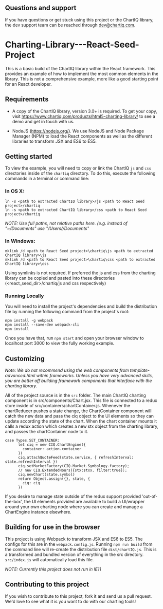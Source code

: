 ## Questions and support

If you have questions or get stuck using this project or the ChartIQ library, the dev support team can be reached through [dev@chartiq.com](mailto:dev@chartiq.com).

# Charting-Library---React-Seed-Project

This is a basic build of the ChartIQ library within the React framework. This provides an example of how to implement the most common elements in the library. This is not a comprehensive example, more like a good starting point for an React developer.

## Requirements

* A copy of the ChartIQ library, version 3.0+ is required. To get your copy, visit https://www.chartiq.com/products/html5-charting-library/ to see a demo and get in touch with us.

* NodeJS (https://nodejs.org/). We use NodeJS and Node Package Manager (NPM) to load the React components as well as the different libraries to transform JSX and ES6 to ES5.

## Getting started

To view the example, you will need to copy or link the ChartIQ `js` and `css` directories inside of the `chartiq` directory. To do this, execute the following commands in a terminal or command line:

### In OS X:

```
ln -s <path to extracted ChartIQ library>/js <path to React Seed project>/chartiq
ln -s <path to extracted ChartIQ library>/css <path to React Seed project>/chartiq
```
*NOTE: Use full paths, not relative paths here. (e.g. instead of "~/Documents" use "/Users/<username>/Documents"*

### In Windows:

```
mklink /d <path to React Seed project>\chartiq\js <path to extracted ChartIQ library>\js
mklink /d <path to React Seed project>\chartiq\css <path to extracted ChartIQ library>\css
```

Using symlinks is not required. If preferred the js and css from the charting library can be copied and pasted into these directories (<react_seed_dir>/chartiq/js and css respectively)

### Running Locally

You will need to install the project's dependencies and build the distribution file by running the following command from the project's root:

```
npm install -g webpack
npm install --save-dev webpack-cli
npm install
```

Once you have that, run ```npm start``` and open your browser window to localhost port 3000 to view the fully working example.

## Customizing

*Note: We do not recommend using the web components from template-advanced.html within frameworks. Unless you have very advanced skills, you are better off building framework components that interface with the charting library.*

All of the project source is in the `src` folder. The main ChartIQ charting component is in src/components/Chart.jsx. This file is connected to a redux store inside of src/containers/chartContainer.js. Whenever the chartReducer pushes a state change, the ChartContainer component will catch the new data and pass the ciq object to the UI elements so they can update according the state of the chart. When the chart container mounts it calls a redux action which creates a new stx object from the charting library, and passes the chartContainer node to it. 

```
case Types.SET_CONTAINER:
      let ciq = new CIQ.ChartEngine({
        container: action.container
      })
      ciq.attachQuoteFeed(state.service, { refreshInterval: state.refreshInterval })
      ciq.setMarketFactory(CIQ.Market.Symbology.factory);
      // new CIQ.ExtendedHours({stx:stxx, filter:true});
      ciq.newChart(state.symbol)
      return Object.assign({}, state, {
        ciq: ciq
      })
```

If you desire to manage state outside of the redux support provided 'out-of-the-box', the UI elements provided are available to build a UI/wrapper around your own charting node where you can create and manage a ChartEngine instance elsewhere.

## Building for use in the browser

This project is using Webpack to transform JSX and ES6 to ES5. The configs for this are in the `webpack.config.js`.
Running `npm run build` from the command line will re-create the distribution file `dist/chartIQ.js`.
This is a transformed and bundled version of everything in the src directory. `src/index.js` will automatically load this file.

*NOTE: Currently this project does not run in IE11*

## Contributing to this project

If you wish to contribute to this project, fork it and send us a pull request.
We'd love to see what it is you want to do with our charting tools!
